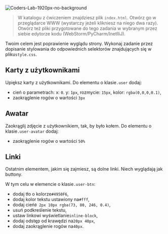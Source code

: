 ![Coders-Lab-1920px-no-background](https://user-images.githubusercontent.com/30623667/104709394-2cabee80-571f-11eb-9518-ea6a794e558e.png)


> W katalogu z ćwiczeniem znajdziesz plik `index.html`. Otwórz go w przeglądarce WWW (wystarczy jeżeli klikniesz na niego dwa razy).  
> Otwórz też pliki przygotowane do tego zadania w wybranym przez siebie edytorze kodu (WebStorm/PyCharm/InetlliJ). 

Twoim celem jest poprawienie wyglądu strony. Wykonaj zadanie przez dopisanie stylowania do odpowiednich selektorów znajdujących się w pliku`style.css`.


## Karty z użytkownikami

Upiększ karty z użytkownikami.
Do elementu o klasie`.user` dodaj:
* cień o parametrach: x: `0`. y: `1px`, rozmycie: `15px`, kolor: `rgba(0,0,0,0.1)`,
* zaokrąglenie rogów o wartości `3px`


## Awatar

Zaokrąglij zdjęcie z użytkownikiem, tak, by było kołem.
Do elementu o klasie`.user-avatar` dodaj:
* zaokrąglenie rogów o wartości `50%`


## Linki

Ostatnim elementem, jakim się zajmiesz, są dolne linki. Niech wyglądają jak buttony.

W tym celu w elemencie o klasie`.user-btn`:
* dodaj tło o kolorze`#4950F6`,
* dodaj kolor tekstu ustawiony na`#fff`,
* dodaj cień`0 2px 10px rgba(73, 80, 246, 0.4)`,
* usuń podkreślenie tekstu,
* ustaw linkowi wyświetlanie`inline-block`,
* dodaj odstęp od krawędzi na`20px 40px`,
* dodaj zaokrąglenie rogów na`40px`.

